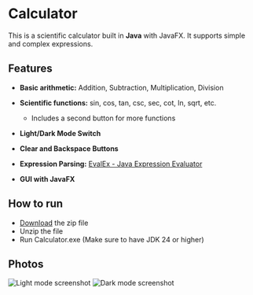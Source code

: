 
# Calculator

This is a scientific calculator built in **Java** with JavaFX. It supports simple and complex expressions.

## Features

- **Basic arithmetic:** Addition, Subtraction, Multiplication, Division

- **Scientific functions:** sin, cos, tan, csc, sec, cot, ln, sqrt, etc.
    - Includes a second button for more functions

    
- **Light/Dark Mode Switch**

- **Clear and Backspace Buttons**

- **Expression Parsing:** [EvalEx - Java Expression Evaluator](https://github.com/ezylang/EvalEx)

- **GUI with JavaFX**

## How to run
- [Download](https://github.com/mycustompc/calculator/releases/latest) the zip file
- Unzip the file
- Run Calculator.exe (Make sure to have JDK 24 or higher)

## Photos
![Light mode screenshot](https://github-production-user-asset-6210df.s3.amazonaws.com/146566588/482519452-906f7c12-845e-4adc-8eb2-021c27713b04.png?X-Amz-Algorithm=AWS4-HMAC-SHA256&X-Amz-Credential=AKIAVCODYLSA53PQK4ZA%2F20250827%2Fus-east-1%2Fs3%2Faws4_request&X-Amz-Date=20250827T065456Z&X-Amz-Expires=300&X-Amz-Signature=5a96dde45577c9665e24f1c783c2567212e78b60b8c20377a4f0c5119d847ae3&X-Amz-SignedHeaders=host)
![Dark mode screenshot](https://github-production-user-asset-6210df.s3.amazonaws.com/146566588/482519451-75c20c45-665f-4e9e-b8b7-13d8f84f404a.png?X-Amz-Algorithm=AWS4-HMAC-SHA256&X-Amz-Credential=AKIAVCODYLSA53PQK4ZA%2F20250827%2Fus-east-1%2Fs3%2Faws4_request&X-Amz-Date=20250827T065506Z&X-Amz-Expires=300&X-Amz-Signature=4e61d19355e5f91f5e1f4e697b7344efa3d27e2c0bd56bd117a6ae05455895b0&X-Amz-SignedHeaders=host)
